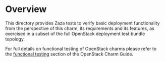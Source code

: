 # Overview

This directory provides Zaza tests to verify basic deployment functionality
from the perspective of this charm, its requirements and its features, as
exercised in a subset of the full OpenStack deployment test bundle topology.

For full details on functional testing of OpenStack charms please refer to
the [functional testing](https://docs.openstack.org/charm-guide/latest/#functional-testing)
section of the OpenStack Charm Guide.
